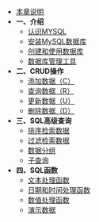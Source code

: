 <!-- 这是目录树文件 -->

- [本章说明](README)
- **一、介绍**
  - [认识MYSQL](1.1_understanding)
  - [安装MySQL数据库](1.2_install)
  - [创建和使用数据库](1.3_create_and_use)
  - [数据库管理工具](1.4_db_manage_tool)
- **二、CRUD操作**
  - [添加数据（C）](2.1_create)
  - [查询数据（R）](2.2_retrieve)
  - [更新数据（U）](2.3_update)
  - [删除数据（D）](2.4_delete)
- **三、SQL高级查询**
  - [排序检索数据](3.1_order_by)
  - [过滤检索数据](3.2_where)
  - [数据分组](3.3_group)
  - [子查询](3.4_subquery)
- **四、SQL函数**
  - [文本处理函数](4.1_funtion_text)
  - [日期和时间处理函数](4.2_funtion_datatime)
  - [数值处理函数](4.3_funtion_number)
  - [演示数据](4_data)

<br/>

<br/>

